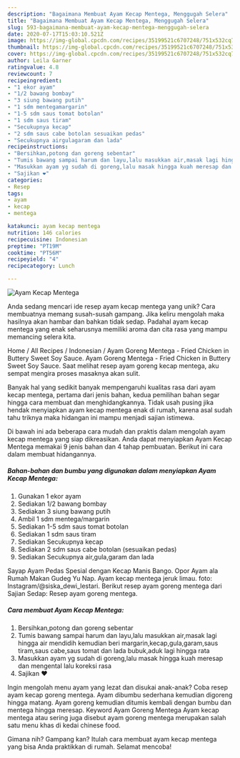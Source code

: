 ```yaml
---
description: "Bagaimana Membuat Ayam Kecap Mentega, Menggugah Selera"
title: "Bagaimana Membuat Ayam Kecap Mentega, Menggugah Selera"
slug: 593-bagaimana-membuat-ayam-kecap-mentega-menggugah-selera
date: 2020-07-17T15:03:10.521Z
image: https://img-global.cpcdn.com/recipes/35199521c6707248/751x532cq70/ayam-kecap-mentega-foto-resep-utama.jpg
thumbnail: https://img-global.cpcdn.com/recipes/35199521c6707248/751x532cq70/ayam-kecap-mentega-foto-resep-utama.jpg
cover: https://img-global.cpcdn.com/recipes/35199521c6707248/751x532cq70/ayam-kecap-mentega-foto-resep-utama.jpg
author: Leila Garner
ratingvalue: 4.8
reviewcount: 7
recipeingredient:
- "1 ekor ayam"
- "1/2 bawang bombay"
- "3 siung bawang putih"
- "1 sdm mentegamargarin"
- "1-5 sdm saus tomat botolan"
- "1 sdm saus tiram"
- "Secukupnya kecap"
- "2 sdm saus cabe botolan sesuaikan pedas"
- "Secukupnya airgulagaram dan lada"
recipeinstructions:
- "Bersihkan,potong dan goreng sebentar"
- "Tumis bawang sampai harum dan layu,lalu masukkan air,masak lagi hingga air mendidih kemudian beri margarin,kecap,gula,garam,saus tiram,saus cabe,saus tomat dan lada bubuk,aduk lagi hingga rata"
- "Masukkan ayam yg sudah di goreng,lalu masak hingga kuah meresap dan mengental lalu koreksi rasa"
- "Sajikan ❤"
categories:
- Resep
tags:
- ayam
- kecap
- mentega

katakunci: ayam kecap mentega 
nutrition: 146 calories
recipecuisine: Indonesian
preptime: "PT19M"
cooktime: "PT56M"
recipeyield: "4"
recipecategory: Lunch

---
```



![Ayam Kecap Mentega](https://img-global.cpcdn.com/recipes/35199521c6707248/751x532cq70/ayam-kecap-mentega-foto-resep-utama.jpg)

Anda sedang mencari ide resep ayam kecap mentega yang unik? Cara membuatnya memang susah-susah gampang. Jika keliru mengolah maka hasilnya akan hambar dan bahkan tidak sedap. Padahal ayam kecap mentega yang enak seharusnya memiliki aroma dan cita rasa yang mampu memancing selera kita.

Home / All Recipes / Indonesian / Ayam Goreng Mentega - Fried Chicken in Buttery Sweet Soy Sauce. Ayam Goreng Mentega - Fried Chicken in Buttery Sweet Soy Sauce. Saat melihat resep ayam goreng kecap mentega, aku sempat mengira proses masaknya akan sulit.

Banyak hal yang sedikit banyak mempengaruhi kualitas rasa dari ayam kecap mentega, pertama dari jenis bahan, kedua pemilihan bahan segar hingga cara membuat dan menghidangkannya. Tidak usah pusing jika hendak menyiapkan ayam kecap mentega enak di rumah, karena asal sudah tahu triknya maka hidangan ini mampu menjadi sajian istimewa.


Di bawah ini ada beberapa cara mudah dan praktis dalam mengolah ayam kecap mentega yang siap dikreasikan. Anda dapat menyiapkan Ayam Kecap Mentega memakai 9 jenis bahan dan 4 tahap pembuatan. Berikut ini cara dalam membuat hidangannya.

<!--inarticleads1-->

##### Bahan-bahan dan bumbu yang digunakan dalam menyiapkan Ayam Kecap Mentega:

1. Gunakan 1 ekor ayam
1. Sediakan 1/2 bawang bombay
1. Sediakan 3 siung bawang putih
1. Ambil 1 sdm mentega/margarin
1. Sediakan 1-5 sdm saus tomat botolan
1. Sediakan 1 sdm saus tiram
1. Sediakan Secukupnya kecap
1. Sediakan 2 sdm saus cabe botolan (sesuaikan pedas)
1. Sediakan Secukupnya air,gula,garam dan lada


Sayap Ayam Pedas Spesial dengan Kecap Manis Bango. Opor Ayam ala Rumah Makan Gudeg Yu Nap. Ayam kecap mentega jeruk limau. foto: Instagram/@siska_dewi_lestari. Berikut resep ayam goreng mentega dari Sajian Sedap: Resep ayam goreng mentega. 

<!--inarticleads2-->

##### Cara membuat Ayam Kecap Mentega:

1. Bersihkan,potong dan goreng sebentar
1. Tumis bawang sampai harum dan layu,lalu masukkan air,masak lagi hingga air mendidih kemudian beri margarin,kecap,gula,garam,saus tiram,saus cabe,saus tomat dan lada bubuk,aduk lagi hingga rata
1. Masukkan ayam yg sudah di goreng,lalu masak hingga kuah meresap dan mengental lalu koreksi rasa
1. Sajikan ❤


Ingin mengolah menu ayam yang lezat dan disukai anak-anak? Coba resep ayam kecap goreng mentega. Ayam dibumbu sederhana kemudian digoreng hingga matang. Ayam goreng kemudian ditumis kembali dengan bumbu dan mentega hingga meresap. Keyword Ayam Goreng Mentega Ayam kecap mentega atau sering juga disebut ayam goreng mentega merupakan salah satu menu khas di kedai chinese food. 

Gimana nih? Gampang kan? Itulah cara membuat ayam kecap mentega yang bisa Anda praktikkan di rumah. Selamat mencoba!
